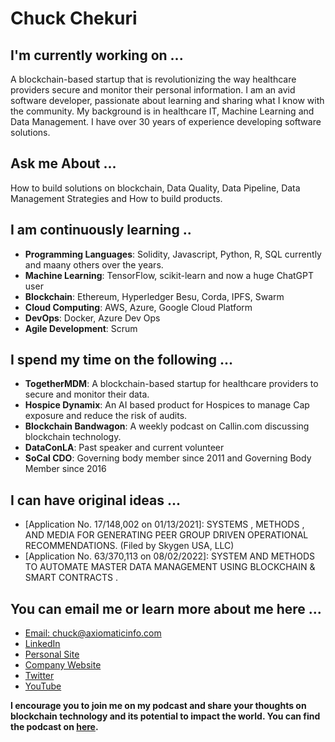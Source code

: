 <!--
**ChuckChekuri/ChuckChekuri** is a ✨ _special_ ✨ repository because its `README.md` (this file) appears on your GitHub profile.
Here are some ideas to get you started:

- 🔭 I’m currently working on ...
- 🌱 I’m currently learning ...
- 👯 I’m looking to collaborate on ...
- 🤔 I’m looking for help with ...
- 💬 Ask me about ...
- 📫 How to reach me: ...
- 😄 Pronouns: ...
- ⚡ Fun fact: ...
-->
# Chuck Chekuri

## I'm currently working on ...

A blockchain-based startup that is revolutionizing the way healthcare providers secure and monitor their personal information. I am an avid software developer, passionate about learning and sharing what I know with the community.
My background is in healthcare IT, Machine Learning and Data Management. I have over 30 years of experience developing software solutions. 

## Ask me About ...
How to build solutions on blockchain, Data Quality, Data Pipeline, Data Management Strategies and How to build products.

## I am continuously learning ..

* **Programming Languages**: Solidity, Javascript, Python, R, SQL currently and maany others over the years.
* **Machine Learning**: TensorFlow, scikit-learn and now a huge ChatGPT user
* **Blockchain**: Ethereum, Hyperledger Besu, Corda, IPFS, Swarm
* **Cloud Computing**: AWS, Azure, Google Cloud Platform
* **DevOps**: Docker, Azure Dev Ops
* **Agile Development**: Scrum

## I spend my time on the following ...

* **TogetherMDM**: A blockchain-based startup for healthcare providers to secure and monitor their data.
* **Hospice Dynamix**: An AI based product for Hospices to manage Cap exposure and reduce the risk of audits.
* **Blockchain Bandwagon**: A weekly podcast on Callin.com discussing blockchain technology.
* **DataConLA**: Past speaker and current volunteer
* **SoCal CDO**: Governing body member since 2011 and Governing Body Member since 2016

## I can have original ideas ...

* [Application No. 17/148,002 on 01/13/2021]: SYSTEMS , METHODS , AND MEDIA FOR GENERATING PEER GROUP DRIVEN OPERATIONAL RECOMMENDATIONS.  (Filed by Skygen USA, LLC)
* [Application No. 63/370,113 on 08/02/2022]: SYSTEM AND METHODS TO AUTOMATE MASTER DATA MANAGEMENT USING BLOCKCHAIN & SMART CONTRACTS .

## You can email me or learn more about me here ...

* [Email: chuck@axiomaticinfo.com](mailto::chuck@axiomaticinfo.com)
* [LinkedIn](https://www.linkedin.com/in/ChuckChekuri)
* [Personal Site](https://chuck.axiomaticinfo.com)
* [Company Website](https://www.togethermdm.com)
* [Twitter](https://www.twitter.com/ChuckChekuri)
* [YouTube](https://www.youtube.com/ChuckChekuri)


**I encourage you to join me on my podcast and share your thoughts on blockchain technology and its potential to impact the world. You can find the podcast on [here](https://www.callin.com/show/blockchain-bandwagon-sOdNRHQFjX).**
